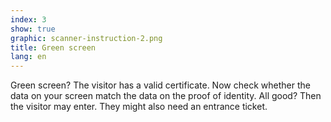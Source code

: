 ```yaml
---
index: 3
show: true
graphic: scanner-instruction-2.png
title: Green screen
lang: en
---
```

Green screen? The visitor has a valid certificate. Now check whether the data on your screen match the data on the proof of identity. All good? Then the visitor may enter. They might also need an entrance ticket.
